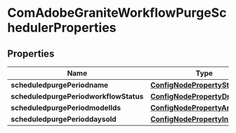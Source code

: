 
# ComAdobeGraniteWorkflowPurgeSchedulerProperties

## Properties
Name | Type | Description | Notes
------------ | ------------- | ------------- | -------------
**scheduledpurgePeriodname** | [**ConfigNodePropertyString**](ConfigNodePropertyString.md) |  |  [optional]
**scheduledpurgePeriodworkflowStatus** | [**ConfigNodePropertyDropDown**](ConfigNodePropertyDropDown.md) |  |  [optional]
**scheduledpurgePeriodmodelIds** | [**ConfigNodePropertyArray**](ConfigNodePropertyArray.md) |  |  [optional]
**scheduledpurgePerioddaysold** | [**ConfigNodePropertyInteger**](ConfigNodePropertyInteger.md) |  |  [optional]



